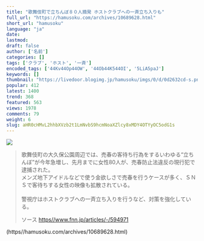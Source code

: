 ```yaml
---
title: "歌舞伎町で立ちんぼ８０人摘発 ホストクラブへの一斉立ち入りも"
full_url: "https://hamusoku.com/archives/10689628.html"
short_url: "hamusoku"
language: "ja"
date: 
lastmod: 
draft: false
author: ['名前']
categories: []
tags: ['クラブ', 'ホスト', '一斉']
encoded_tags: ['44Kv44Op44OW', '44Ob44K544OI', '5LiA5paJ']
keywords: []
thumbnail: "https://livedoor.blogimg.jp/hamusoku/imgs/0/d/0d2632cd-s.png"
popular: 412
latest: 1400
trend: 368
featured: 563
views: 1978
comments: 79
weight: 6
slug: aHR0cHMvL2hhbXVzb2t1LmNvbS9hcmNoaXZlcy8xMDY4OTYyOC5odG1s
---
```


![](https://livedoor.blogimg.jp/hamusoku/imgs/0/d/0d2632cd-s.png)

<blockquote><p></p><p>歌舞伎町の大久保公園周辺では、売春の客待ち行為をするいわゆる“立ちんぼ”が今年急増し、先月までに女性80人が、売春防止法違反の現行犯で逮捕された。<br> メンズ地下アイドルなどで使う金欲しさで売春を行うケースが多く、ＳＮＳで客待ちする女性の映像も拡散されている。<br> <br> 警視庁はホストクラブへの一斉立ち入りを行うなど、対策を強化している。<br></p>ソース <a href='https//www.fnn.jp/articles/-/594971' target='blank'>https//www.fnn.jp/articles/-/594971</a></blockquote>

(https//hamusoku.com/archives/10689628.html)
